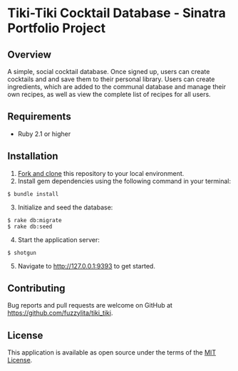 # Tiki-Tiki Cocktail Database - Sinatra Portfolio Project

## Overview
A simple, social cocktail database. Once signed up, users can create cocktails and and save them to their personal library. Users can create ingredients, which are added to the communal database and manage their own recipes, as well as view the complete list of recipes for all users. 

## Requirements

- Ruby 2.1 or higher

## Installation
1. [Fork and clone](https://help.github.com/articles/cloning-a-repository/) this repository to your local environment.
2. Install gem dependencies using the following command in your terminal:
```
$ bundle install
```
3. Initialize and seed the database:
```
$ rake db:migrate
$ rake db:seed
```
4. Start the application server:
```
$ shotgun
```
5. Navigate to http://127.0.0.1:9393 to get started.

## Contributing

Bug reports and pull requests are welcome on GitHub at https://github.com/fuzzylita/tiki_tiki. 

## License

This application is available as open source under the terms of the [MIT License](https://github.com/fuzzylita/tiki_tiki/blob/master/LICENSE).
